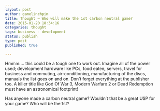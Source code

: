 ```yaml
---
layout: post
author: gamelinchpin
title: Thought – Who will make the 1st carbon neutral game?
date: 2015-01-20 18:34:16
categories: thought
tags: business - development
status: publish
type: post
published: true

---
```

Hmmm…. this could be a tough one to work out. Imagine all of the power
used; development hardware like PCs, food eaten, servers, travel for
business and commuting, air-conditioning, manufacturing of the discs,
manuals the list goes on and on. Don’t forget everything at the
publisher too. A killer title like God Of War 3, Modern Warfare 2 or
Dead Redemption must have an astronomical footprint!

Has anyone made a carbon neutral game? Wouldn’t that be a great USP for
your game? Who will be the 1st?
